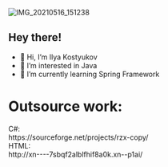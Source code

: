 ![IMG_20210516_151238](https://user-images.githubusercontent.com/62962178/119974377-3ee74480-bfbd-11eb-845f-407bc3a58188.png)

<h2>Hey there!</h2>

- 👋 Hi, I’m Ilya Kostyukov
- 👀 I’m interested in Java
- 🌱 I’m currently learning Spring Framework

<h1>Outsource work:</h1>
С#: <br>
https://sourceforge.net/projects/rzx-copy/

<br>
HTML: <br>
http://xn----7sbqf2alblfhif8a0k.xn--p1ai/

<!---
kost1989/kost1989 is a ✨ special ✨ repository because its `README.md` (this file) appears on your GitHub profile.
You can click the Preview link to take a look at your changes.
--->

